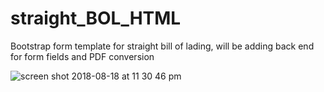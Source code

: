 # straight_BOL_HTML
Bootstrap form template for straight bill of lading, will be adding back end for form fields and PDF conversion

![screen shot 2018-08-18 at 11 30 46 pm](https://user-images.githubusercontent.com/22375594/44305511-c6002c00-a33e-11e8-9be2-cfb2daba2a18.png)


